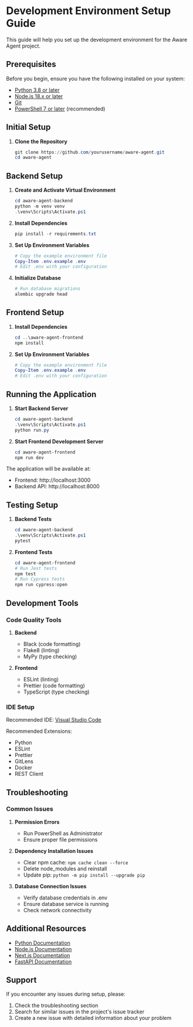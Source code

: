 # Development Environment Setup Guide

This guide will help you set up the development environment for the Aware Agent project.

## Prerequisites

Before you begin, ensure you have the following installed on your system:

- [Python 3.8 or later](https://www.python.org/downloads/)
- [Node.js 18.x or later](https://nodejs.org/)
- [Git](https://git-scm.com/downloads)
- [PowerShell 7 or later](https://learn.microsoft.com/en-us/powershell/scripting/install/installing-powershell-on-windows) (recommended)

## Initial Setup

1. **Clone the Repository**
   ```powershell
   git clone https://github.com/yourusername/aware-agent.git
   cd aware-agent
   ```

## Backend Setup

1. **Create and Activate Virtual Environment**
   ```powershell
   cd aware-agent-backend
   python -m venv venv
   .\venv\Scripts\Activate.ps1
   ```

2. **Install Dependencies**
   ```powershell
   pip install -r requirements.txt
   ```

3. **Set Up Environment Variables**
   ```powershell
   # Copy the example environment file
   Copy-Item .env.example .env
   # Edit .env with your configuration
   ```

4. **Initialize Database**
   ```powershell
   # Run database migrations
   alembic upgrade head
   ```

## Frontend Setup

1. **Install Dependencies**
   ```powershell
   cd ..\aware-agent-frontend
   npm install
   ```

2. **Set Up Environment Variables**
   ```powershell
   # Copy the example environment file
   Copy-Item .env.example .env
   # Edit .env with your configuration
   ```

## Running the Application

1. **Start Backend Server**
   ```powershell
   cd aware-agent-backend
   .\venv\Scripts\Activate.ps1
   python run.py
   ```

2. **Start Frontend Development Server**
   ```powershell
   cd aware-agent-frontend
   npm run dev
   ```

The application will be available at:
- Frontend: http://localhost:3000
- Backend API: http://localhost:8000

## Testing Setup

1. **Backend Tests**
   ```powershell
   cd aware-agent-backend
   .\venv\Scripts\Activate.ps1
   pytest
   ```

2. **Frontend Tests**
   ```powershell
   cd aware-agent-frontend
   # Run Jest tests
   npm test
   # Run Cypress tests
   npm run cypress:open
   ```

## Development Tools

### Code Quality Tools

1. **Backend**
   - Black (code formatting)
   - Flake8 (linting)
   - MyPy (type checking)

2. **Frontend**
   - ESLint (linting)
   - Prettier (code formatting)
   - TypeScript (type checking)

### IDE Setup

Recommended IDE: [Visual Studio Code](https://code.visualstudio.com/)

Recommended Extensions:
- Python
- ESLint
- Prettier
- GitLens
- Docker
- REST Client

## Troubleshooting

### Common Issues

1. **Permission Errors**
   - Run PowerShell as Administrator
   - Ensure proper file permissions

2. **Dependency Installation Issues**
   - Clear npm cache: `npm cache clean --force`
   - Delete node_modules and reinstall
   - Update pip: `python -m pip install --upgrade pip`

3. **Database Connection Issues**
   - Verify database credentials in .env
   - Ensure database service is running
   - Check network connectivity

## Additional Resources

- [Python Documentation](https://docs.python.org/3/)
- [Node.js Documentation](https://nodejs.org/en/docs/)
- [Next.js Documentation](https://nextjs.org/docs)
- [FastAPI Documentation](https://fastapi.tiangolo.com/)

## Support

If you encounter any issues during setup, please:
1. Check the troubleshooting section
2. Search for similar issues in the project's issue tracker
3. Create a new issue with detailed information about your problem 